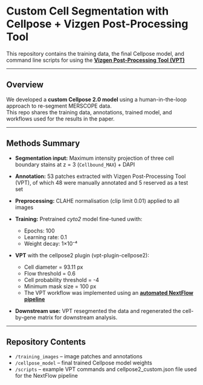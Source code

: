 # Custom Cell Segmentation with Cellpose + Vizgen Post-Processing Tool

This repository contains the training data, the final Cellpose model, and command line scripts for using the **[Vizgen Post-Processing Tool (VPT)](https://github.com/Vizgen/vizgen-postprocessing)**

---

## Overview
We developed a **custom Cellpose 2.0 model** using a human-in-the-loop approach to re-segment MERSCOPE data.  
This repo shares the training data, annotations, trained model, and workflows used for the results in the paper.

---

## Methods Summary
- **Segmentation input:** Maximum intensity projection of three cell boundary stains at z = 3 (`Cellbound_MAX`) + DAPI  
- **Annotation:** 53 patches extracted with Vizgen Post-Processing Tool (VPT), of which 48 were manually annotated and 5 reserved as a test set  
- **Preprocessing:** CLAHE normalisation (clip limit 0.01) applied to all images  
- **Training:** Pretrained *cyto2* model fine-tuned uwith:  
  - Epochs: 100  
  - Learning rate: 0.1  
  - Weight decay: 1×10⁻⁴  

- **VPT** with the cellpose2 plugin (vpt-plugin-cellpose2):  
  - Cell diameter = 93.11 px  
  - Flow threshold = 0.6  
  - Cell probability threshold = -4  
  - Minimum mask size = 100 px
  - The VPT workflow was implemented using an **[automated NextFlow pipeline](https://github.com/WEHI-SODA-Hub/spatialvpt)**
     
- **Downstream use:** VPT resegmented the data and regenerated the cell-by-gene matrix for downstream analysis.

---

## Repository Contents
- `/training_images` – image patches and annotations
- `/cellpose_model` – final trained Cellpose model weights  
- `/scripts` – example VPT commands and cellpose2_custom.json file used for the NextFlow pipeline 
